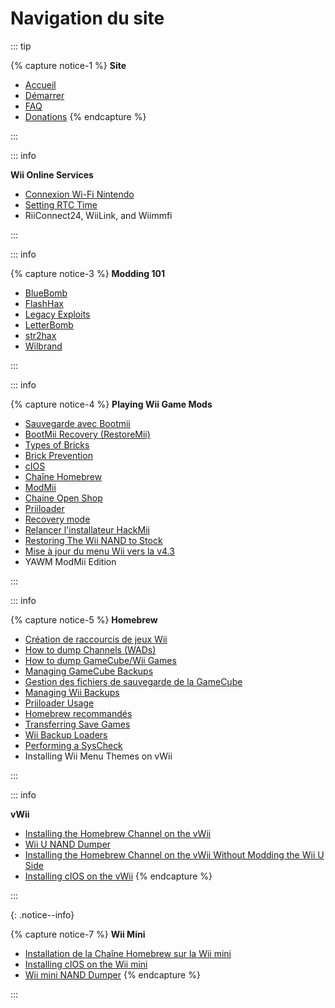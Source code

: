 # Navigation du site

::: tip

{% capture notice-1 %}
**Site**

- [Accueil](/)
- [Démarrer](get-started)
- [FAQ](faq)
- [Donations](donations)
  {% endcapture %}

:::

::: info

**Wii Online Services**

- [Connexion Wi-Fi Nintendo](wiimmfi)
- [Setting RTC Time](wiiconnect24#updating-rtc-clock)
- RiiConnect24, WiiLink, and Wiimmfi

:::

::: info

{% capture notice-3 %}
**Modding 101**

- [BlueBomb](bluebomb)
- [FlashHax](flashhax)
- [Legacy Exploits](legacy-exploits)
- [LetterBomb](letterbomb)
- [str2hax](Wiimmfi)
- [Wilbrand](wilbrand)

:::

::: info

{% capture notice-4 %}
**Playing Wii Game Mods**

- [Sauvegarde avec Bootmii](bootmii)
- [BootMii Recovery (RestoreMii)](bootmiirecover)
- [Types of Bricks](bricks)
- [Brick Prevention](bricks#brick-prevention)
- [cIOS](cios)
- [Chaîne Homebrew](hbc)
- [ModMii](modmii)
- [Chaine Open Shop](osc)
- [Priiloader](priiloader)
- [Recovery mode](recovery-mode)
- [Relancer l'installateur HackMii](hackmii)
- [Restoring The Wii NAND to Stock](wii-factory-reset)
- [Mise à jour du menu Wii vers la v4.3](update)
- YAWM ModMii Edition

:::

::: info

{% capture notice-5 %}
**Homebrew**

- [Création de raccourcis de jeux Wii](wiigsc)
- [How to dump Channels (WADs)](dump-wads)
- [How to dump GameCube/Wii Games](dump-games)
- [Managing GameCube Backups](gc-backups)
- [Gestion des fichiers de sauvegarde de la GameCube](gcsaves)
- [Managing Wii Backups](wii-backups)
- [Priiloader Usage](priiloader-usage)
- [Homebrew recommandés](recommended-homebrew)
- [Transferring Save Games](transfer-saves)
- [Wii Backup Loaders](wii-loaders)
- [Performing a SysCheck](syscheck)
- Installing Wii Menu Themes on vWii

:::

::: info

**vWii**

- [Installing the Homebrew Channel on the vWii](vwii-homebrew-channel)
- [Wii U NAND Dumper](wiiu-nand-dumper)
- [Installing the Homebrew Channel on the vWii Without Modding the Wii U Side](vwii-homebrew-channel-no-wiiu-mods)
- [Installing cIOS on the vWii](cios-vwii)
  {% endcapture %}

:::

{: .notice--info}

{% capture notice-7 %}
**Wii Mini**

- [Installation de la Chaîne Homebrew sur la Wii mini](hbc-mini)
- [Installing cIOS on the Wii mini](cios-mini)
- [Wii mini NAND Dumper](wnd-mini)
  {% endcapture %}

:::
